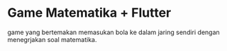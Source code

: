 # Game Matematika + Flutter
game yang bertemakan memasukan bola ke dalam jaring sendiri dengan menegrjakan soal matematika. 
